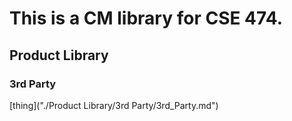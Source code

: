 # This is a CM library for CSE 474.

## Product Library

### 3rd Party

[thing]("./Product Library/3rd Party/3rd_Party.md")
